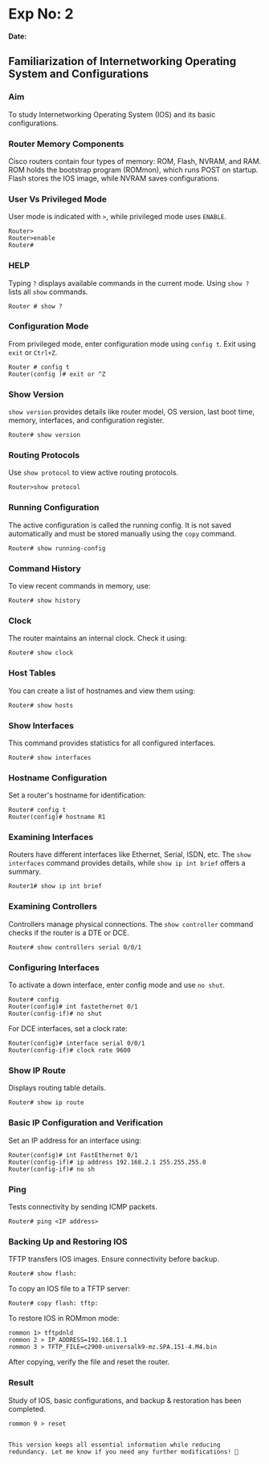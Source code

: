 
# Exp No: 2  
**Date:**  
## Familiarization of Internetworking Operating System and Configurations  

### Aim  
To study Internetworking Operating System (IOS) and its basic configurations.  

### Router Memory Components  
Cisco routers contain four types of memory: ROM, Flash, NVRAM, and RAM. ROM holds the bootstrap program (ROMmon), which runs POST on startup. Flash stores the IOS image, while NVRAM saves configurations.  

### User Vs Privileged Mode  
User mode is indicated with `>`, while privileged mode uses `ENABLE`.  
```
Router>  
Router>enable  
Router#
```  
### HELP  
Typing `?` displays available commands in the current mode. Using `show ?` lists all `show` commands.  
```
Router # show ?
```  

### Configuration Mode  
From privileged mode, enter configuration mode using `config t`. Exit using `exit` or `Ctrl+Z`.  
```
Router # config t  
Router(config )# exit or ^Z
```  

### Show Version  
`show version` provides details like router model, OS version, last boot time, memory, interfaces, and configuration register.  
```
Router# show version
```  

### Routing Protocols  
Use `show protocol` to view active routing protocols.  
```
Router>show protocol
```  

### Running Configuration  
The active configuration is called the running config. It is not saved automatically and must be stored manually using the `copy` command.  
```
Router# show running-config
```  

### Command History  
To view recent commands in memory, use:  
```
Router# show history
```  

### Clock  
The router maintains an internal clock. Check it using:  
```
Router# show clock
```  

### Host Tables  
You can create a list of hostnames and view them using:  
```
Router# show hosts
```  

### Show Interfaces  
This command provides statistics for all configured interfaces.  
```
Router# show interfaces
```  

### Hostname Configuration  
Set a router's hostname for identification:  
```
Router# config t  
Router(config)# hostname R1  
```  

### Examining Interfaces  
Routers have different interfaces like Ethernet, Serial, ISDN, etc. The `show interfaces` command provides details, while `show ip int brief` offers a summary.  
```
Router1# show ip int brief
```  

### Examining Controllers  
Controllers manage physical connections. The `show controller` command checks if the router is a DTE or DCE.  
```
Router# show controllers serial 0/0/1
```  

### Configuring Interfaces  
To activate a down interface, enter config mode and use `no shut`.  
```
Router# config  
Router(config)# int fastethernet 0/1  
Router(config-if)# no shut  
```  
For DCE interfaces, set a clock rate:  
```
Router(config)# interface serial 0/0/1  
Router(config-if)# clock rate 9600  
```  

### Show IP Route  
Displays routing table details.  
```
Router# show ip route
```  

### Basic IP Configuration and Verification  
Set an IP address for an interface using:  
```
Router(config)# int FastEthernet 0/1  
Router(config-if)# ip address 192.168.2.1 255.255.255.0  
Router(config-if)# no sh
```  

### Ping  
Tests connectivity by sending ICMP packets.  
```
Router# ping <IP address>
```  

### Backing Up and Restoring IOS  
TFTP transfers IOS images. Ensure connectivity before backup.  
```
Router# show flash:  
```  
To copy an IOS file to a TFTP server:  
```
Router# copy flash: tftp:
```  
To restore IOS in ROMmon mode:  
```
rommon 1> tftpdnld  
rommon 2 > IP_ADDRESS=192.168.1.1  
rommon 3 > TFTP_FILE=c2900-universalk9-mz.SPA.151-4.M4.bin  
```  
After copying, verify the file and reset the router.  

### Result  
Study of IOS, basic configurations, and backup & restoration has been completed.  
```
rommon 9 > reset
```  
```

This version keeps all essential information while reducing redundancy. Let me know if you need any further modifications! 🚀
